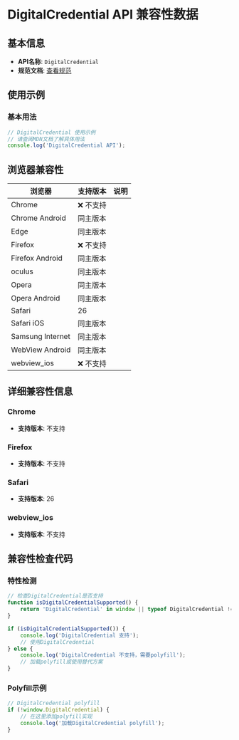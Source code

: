# DigitalCredential API 兼容性数据

## 基本信息

- **API名称**: `DigitalCredential`
- **规范文档**: [查看规范](https://w3c-fedid.github.io/digital-credentials/#dom-digitalcredential)

## 使用示例

### 基本用法

```javascript
// DigitalCredential 使用示例
// 请查阅MDN文档了解具体用法
console.log('DigitalCredential API');
```

## 浏览器兼容性

| 浏览器 | 支持版本 | 说明 |
|--------|----------|------|
| Chrome | ❌ 不支持 |  |
| Chrome Android | 同主版本 |  |
| Edge | 同主版本 |  |
| Firefox | ❌ 不支持 |  |
| Firefox Android | 同主版本 |  |
| oculus | 同主版本 |  |
| Opera | 同主版本 |  |
| Opera Android | 同主版本 |  |
| Safari | 26 |  |
| Safari iOS | 同主版本 |  |
| Samsung Internet | 同主版本 |  |
| WebView Android | 同主版本 |  |
| webview_ios | ❌ 不支持 |  |

## 详细兼容性信息

### Chrome

- **支持版本**: 不支持

### Firefox

- **支持版本**: 不支持

### Safari

- **支持版本**: 26

### webview_ios

- **支持版本**: 不支持

## 兼容性检查代码

### 特性检测

```javascript
// 检查DigitalCredential是否支持
function isDigitalCredentialSupported() {
    return 'DigitalCredential' in window || typeof DigitalCredential !== 'undefined';
}

if (isDigitalCredentialSupported()) {
    console.log('DigitalCredential 支持');
    // 使用DigitalCredential
} else {
    console.log('DigitalCredential 不支持，需要polyfill');
    // 加载polyfill或使用替代方案
}
```

### Polyfill示例

```javascript
// DigitalCredential polyfill
if (!window.DigitalCredential) {
    // 在这里添加polyfill实现
    console.log('加载DigitalCredential polyfill');
}
```

